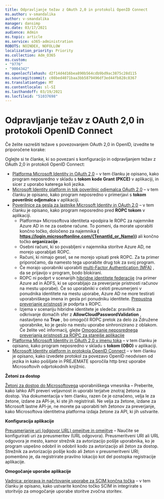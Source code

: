 ```yaml
---
title: Odpravljanje težav z OAuth 2,0 in protokoli OpenID Connect
ms.author: v-smandalika
author: v-smandalika
manager: dansimp
ms.date: 03/17/2021
audience: Admin
ms.topic: article
ms.service: o365-administration
ROBOTS: NOINDEX, NOFOLLOW
localization_priority: Priority
ms.collection: Adm_O365
ms.custom:
- "9776"
- "9004342"
ms.openlocfilehash: d2f14d4d16bea890b564cdb9bd9ac3875c28d115
ms.sourcegitcommit: c08bed4071baa3bb5879496df3ed44fb828c8367
ms.translationtype: MT
ms.contentlocale: sl-SI
ms.lasthandoff: 03/19/2021
ms.locfileid: "51037698"
---
```

# <a name="troubleshoot-oauth-20-and-openid-connect-protocols"></a>Odpravljanje težav z OAuth 2,0 in protokoli OpenID Connect

Če želite razrešiti težave s povezovanjem OAuth 2,0 in OpenID, izvedite te priporočene korake:

Oglejte si te članke, ki so povezani s konfiguracijo in odpravljanjem težav z OAuth 2,0 in protokoli OpenID Connect:

- [Platforma Microsoft Identity in OAuth 2,0](https://docs.microsoft.com/azure/active-directory/develop/v2-oauth2-auth-code-flow) – v tem članku je opisano, kako program neposredno v skladu s **tokom kode Grant (PKCE)** v aplikaciji, in sicer z uporabo katerega koli jezika.
- [Microsoft Identity platform in tok poverilnic odjemalca OAuth 2,0](https://docs.microsoft.com/azure/active-directory/develop/v2-oauth2-client-creds-grant-flow) – v tem članku je opisano, kako program neposredno v primerjavi s **tokom poverilnic odjemalca** v aplikaciji.
- [Poverilnice za gesla za lastnike Microsoft Identity in OAuth 2,0](https://docs.microsoft.com/azure/active-directory/develop/v2-oauth-ropc) – v tem članku je opisano, kako program neposredno pred **ROPC tokom** v aplikaciji.
    - Platforma» Microsoftova identiteta «podpira le ROPC za najemnike Azure AD in ne za osebne račune. To pomeni, da morate uporabiti končno točko, določeno za najemnika **( https://login.microsoftonline.com/{TenantId_or_Name})** ali končno točko **organizacije** .
    - Osebni računi, ki so povabljeni v najemnika storitve Azure AD, ne morejo uporabljati ROPC.
    - Računi, ki nimajo gesel, se ne morejo vpisati prek ROPC. Za ta primer priporočamo, da namesto tega uporabite drug tok za svoj program.
    - Če morajo uporabniki uporabiti [multi-Factor Authentication (MFA)](https://docs.microsoft.com/azure/active-directory/authentication/concept-mfa-howitworks) , da se prijavijo v program, bodo blokirani.
    - ROPC ni podprt v scenarijih [hibridne identitete federacije](https://docs.microsoft.com/azure/active-directory/hybrid/whatis-fed) (na primer Azure ad in ADFS, ki se uporabljajo za preverjanje pristnosti računov na mestu uporabe). Če so uporabniki v celoti preusmerjeni v ponudnika identitete na mestu uporabe, Azure AD ne more testirati uporabniškega imena in gesla pri ponudniku identitete. [Prepustna preverjanje pristnosti](https://docs.microsoft.com/azure/active-directory/hybrid/how-to-connect-pta) je podprta s ROPC.
    - Izjema v scenariju hibridne identitete je sledeča: pravilnik za odkrivanje domačih sfer z **AllowCloudPasswordValidation** , nastavljeno na **True** , bo omogočil ROPC pretok za delo za Združene uporabnike, ko je geslo na mestu uporabe sinhronizirano z oblakom. Če želite več informacij, glejte [Omogočanje neposrednega preverjanja pristnosti za ROPC za starejše aplikacije](https://docs.microsoft.com/azure/active-directory/manage-apps/configure-authentication-for-federated-users-portal#enable-direct-ropc-authentication-of-federated-users-for-legacy-applications) 
- [Platforma Microsoft Identity in OAuth 2,0 v imenu toka](https://docs.microsoft.com/azure/active-directory/develop/v2-oauth2-on-behalf-of-flow) – v tem članku je opisano, kako program neposredno v skladu s **tokom (OBO)** v aplikaciji.
- [Microsoft Identity platform in protokola OpenID Connect](https://docs.microsoft.com/azure/active-directory/develop/v2-protocols-oidc) – v tem članku je opisano, kako izvedete protokol za povezavo OpenID neodvisen od jezika in kako pošiljate in PREJEMATE sporočila http brez uporabe Microsoftovih odprtokodnih knjižnic.

**Žetoni za dostop**

[Žetoni za dostop do Microsoftovega](https://docs.microsoft.com/azure/active-directory/develop/access-tokens) uporabniškega vmesnika – Preberite, kako lahko API preveri veljavnost in uporabi terjatve znotraj žetona za dostop. Vsa dokumentacija v tem članku, razen če je označeno, velja le za žetone, izdane za API-je, ki ste jih registrirali. Ne velja za žetone, izdane za Microsoft lastne API-je, ne morete pa uporabiti teh žetonov za preverjanje, kako Microsoftova identitetna platforma izdaja žetone za API, ki jih ustvarite.

**Konfiguracija aplikacije**

[Preusmerjanje uri (odgovor URL) omejitve in omejitve](https://docs.microsoft.com/azure/active-directory/develop/reply-url) – Naučite se konfigurirati uri za preusmeritev (URL odgovora). Preusmeritveni URI ali URL odgovora je mesto, kamor strežnik za avtorizacijo pošlje uporabnika, ko je program uspešno odobril in odobril kodo za avtorizacijo ali žeton za dostop. Strežnik za avtorizacijo pošlje kodo ali žeton v preusmeritveni URI; pomembno je, da registrirate pravilno lokacijo kot del postopka registracije aplikacije.

**Omogočanje uporabe aplikacije**

[Vadnica: priprava in načrtovanje uporabe za SCIM končna točka](https://docs.microsoft.com/azure/active-directory/app-provisioning/use-scim-to-provision-users-and-groups) – v tem članku je opisano, kako ustvarite končno točko SCIM in integrirate s storitvijo za omogočanje uporabe storitve zvočna storitev.


